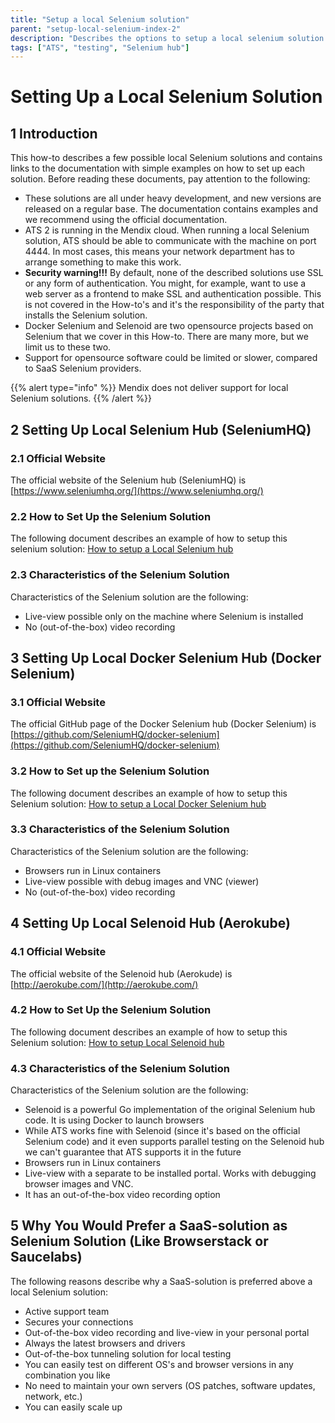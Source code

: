 ```yaml
---
title: "Setup a local Selenium solution"
parent: "setup-local-selenium-index-2"
description: "Describes the options to setup a local selenium solution."
tags: ["ATS", "testing", "Selenium hub"]
---
```


# Setting Up a Local Selenium Solution
## 1 Introduction

This how-to describes a few possible local Selenium solutions and contains links to the documentation with simple examples on how to set up each solution. Before reading these documents, pay attention to the following:

- These solutions are all under heavy development, and new versions are released on a regular base. The documentation contains examples and we recommend using the official documentation.
- ATS 2 is running in the Mendix cloud. When running a local Selenium solution, ATS should be able to communicate with the machine on port 4444. In most cases, this means your network department has to arrange something to make this work.
- **Security warning!!!** By default, none of the described solutions use SSL or any form of authentication. You might, for example, want to use a web server as a frontend to make SSL and authentication possible. This is not covered in the How-to's and it's the responsibility of the party that installs the Selenium solution.
- Docker Selenium and Selenoid are two opensource projects based on Selenium that we cover in this How-to. There are many more, but we limit us to these two. 
- Support for opensource software could be limited or slower, compared to SaaS Selenium providers.

{{% alert type="info" %}}
Mendix does not deliver support for local Selenium solutions. 
  {{% /alert %}}

## 2 Setting Up Local Selenium Hub (SeleniumHQ) ##

### 2.1 Official Website
The official website of the Selenium hub (SeleniumHQ) is [https://www.seleniumhq.org/](https://www.seleniumhq.org/)

### 2.2 How to Set Up the Selenium Solution
The following document describes an example of how to setup this selenium solution: [How to setup a Local Selenium hub](setup-local-selenium-hub-2)

### 2.3 Characteristics of the Selenium Solution
Characteristics of the Selenium solution are the following:
- Live-view possible only on the machine where Selenium is installed
- No (out-of-the-box) video recording

## 3 Setting Up Local Docker Selenium Hub (Docker Selenium) ##

### 3.1 Official Website
The official GitHub page of the Docker Selenium hub (Docker Selenium) is [https://github.com/SeleniumHQ/docker-selenium](https://github.com/SeleniumHQ/docker-selenium)

### 3.2 How to Set up the Selenium Solution
The following document describes an example of how to setup this Selenium solution: [How to setup a Local Docker Selenium hub](setup-local-docker-selenium-hub-2)

### 3.3 Characteristics of the Selenium Solution
Characteristics of the Selenium solution are the following:
- Browsers run in Linux containers
- Live-view possible with debug images and VNC (viewer)
- No (out-of-the-box) video recording

## 4 Setting Up Local Selenoid Hub (Aerokube) ##

### 4.1 Official Website
The official website of the Selenoid hub (Aerokude) is [http://aerokube.com/](http://aerokube.com/)

### 4.2 How to Set Up the Selenium Solution
The following document describes an example of how to setup this Selenium solution: [How to setup Local Selenoid hub](setup-local-selenoid-hub-2)

### 4.3 Characteristics of the Selenium Solution
Characteristics of the Selenium solution are the following:
- Selenoid is a powerful Go implementation of the original Selenium hub code. It is using Docker to launch browsers
- While ATS works fine with Selenoid (since it's based on the official Selenium code) and it even supports parallel testing on the Selenoid hub we can't guarantee that ATS supports it in the future
- Browsers run in Linux containers
- Live-view with a separate to be installed portal. Works with debugging browser images and VNC.
- It has an out-of-the-box video recording option

## 5 Why You Would Prefer a SaaS-solution as Selenium Solution (Like Browserstack or Saucelabs) ##

The following reasons describe why a SaaS-solution is preferred above a local Selenium solution:
- Active support team
- Secures your connections
- Out-of-the-box video recording and live-view in your personal portal
- Always the latest browsers and drivers
- Out-of-the-box tunneling solution for local testing
- You can easily test on different OS's and browser versions in any combination you like
- No need to maintain your own servers (OS patches, software updates, network, etc.)
- You can easily scale up
